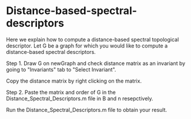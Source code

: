 # Distance-based-spectral-descriptors
Here we explain how to compute a distance-based spectral topological descriptor.
Let G be a graph for which you would like to compute a distance-based spectral descriptors.

Step 1. Draw G on newGraph and check distance matrix as an invariant by going to "Invariants" tab to "Select Invariant".

Copy the distance matrix by right clicking on the matrix.

Step 2. Paste the matrix and order of G in the Distance_Spectral_Descriptors.m file in B and n resepctively.

Run the Distance_Spectral_Descriptors.m file to obtain your result.
